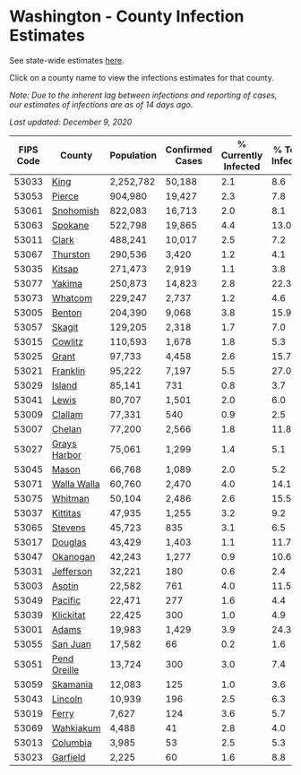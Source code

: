 # Washington - County Infection Estimates

See state-wide estimates [here](/infections/us-wa).

Click on a county name to view the infections estimates for that county.

*Note: Due to the inherent lag between infections and reporting of cases, our estimates of infections are as of 14 days ago.*

*Last updated: December 9, 2020*

|   FIPS Code |                       County |   Population |   Confirmed Cases |   % Currently Infected |   % Total Infected |
|-------------|------------------------------|--------------|-------------------|------------------------|--------------------|
|       53033 |                 [King](king) |    2,252,782 |            50,188 |                    2.1 |                8.6 |
|       53053 |             [Pierce](pierce) |      904,980 |            19,427 |                    2.3 |                7.8 |
|       53061 |       [Snohomish](snohomish) |      822,083 |            16,713 |                    2.0 |                8.1 |
|       53063 |           [Spokane](spokane) |      522,798 |            19,865 |                    4.4 |               13.0 |
|       53011 |               [Clark](clark) |      488,241 |            10,017 |                    2.5 |                7.2 |
|       53067 |         [Thurston](thurston) |      290,536 |             3,420 |                    1.2 |                4.1 |
|       53035 |             [Kitsap](kitsap) |      271,473 |             2,919 |                    1.1 |                3.8 |
|       53077 |             [Yakima](yakima) |      250,873 |            14,823 |                    2.8 |               22.3 |
|       53073 |           [Whatcom](whatcom) |      229,247 |             2,737 |                    1.2 |                4.6 |
|       53005 |             [Benton](benton) |      204,390 |             9,068 |                    3.8 |               15.9 |
|       53057 |             [Skagit](skagit) |      129,205 |             2,318 |                    1.7 |                7.0 |
|       53015 |           [Cowlitz](cowlitz) |      110,593 |             1,678 |                    1.8 |                5.3 |
|       53025 |               [Grant](grant) |       97,733 |             4,458 |                    2.6 |               15.7 |
|       53021 |         [Franklin](franklin) |       95,222 |             7,197 |                    5.5 |               27.0 |
|       53029 |             [Island](island) |       85,141 |               731 |                    0.8 |                3.7 |
|       53041 |               [Lewis](lewis) |       80,707 |             1,501 |                    2.0 |                6.0 |
|       53009 |           [Clallam](clallam) |       77,331 |               540 |                    0.9 |                2.5 |
|       53007 |             [Chelan](chelan) |       77,200 |             2,566 |                    1.8 |               11.8 |
|       53027 | [Grays Harbor](grays-harbor) |       75,061 |             1,299 |                    1.4 |                5.1 |
|       53045 |               [Mason](mason) |       66,768 |             1,089 |                    2.0 |                5.2 |
|       53071 |   [Walla Walla](walla-walla) |       60,760 |             2,470 |                    4.0 |               14.1 |
|       53075 |           [Whitman](whitman) |       50,104 |             2,486 |                    2.6 |               15.5 |
|       53037 |         [Kittitas](kittitas) |       47,935 |             1,255 |                    3.2 |                9.2 |
|       53065 |           [Stevens](stevens) |       45,723 |               835 |                    3.1 |                6.5 |
|       53017 |           [Douglas](douglas) |       43,429 |             1,403 |                    1.1 |               11.7 |
|       53047 |         [Okanogan](okanogan) |       42,243 |             1,277 |                    0.9 |               10.6 |
|       53031 |       [Jefferson](jefferson) |       32,221 |               180 |                    0.6 |                2.4 |
|       53003 |             [Asotin](asotin) |       22,582 |               761 |                    4.0 |               11.5 |
|       53049 |           [Pacific](pacific) |       22,471 |               277 |                    1.6 |                4.4 |
|       53039 |       [Klickitat](klickitat) |       22,425 |               300 |                    1.0 |                4.9 |
|       53001 |               [Adams](adams) |       19,983 |             1,429 |                    3.9 |               24.3 |
|       53055 |         [San Juan](san-juan) |       17,582 |                66 |                    0.2 |                1.6 |
|       53051 | [Pend Oreille](pend-oreille) |       13,724 |               300 |                    3.0 |                7.4 |
|       53059 |         [Skamania](skamania) |       12,083 |               125 |                    1.0 |                3.6 |
|       53043 |           [Lincoln](lincoln) |       10,939 |               196 |                    2.5 |                6.3 |
|       53019 |               [Ferry](ferry) |        7,627 |               124 |                    3.6 |                5.7 |
|       53069 |       [Wahkiakum](wahkiakum) |        4,488 |                41 |                    2.8 |                4.0 |
|       53013 |         [Columbia](columbia) |        3,985 |                53 |                    2.5 |                5.3 |
|       53023 |         [Garfield](garfield) |        2,225 |                60 |                    1.6 |                8.8 |